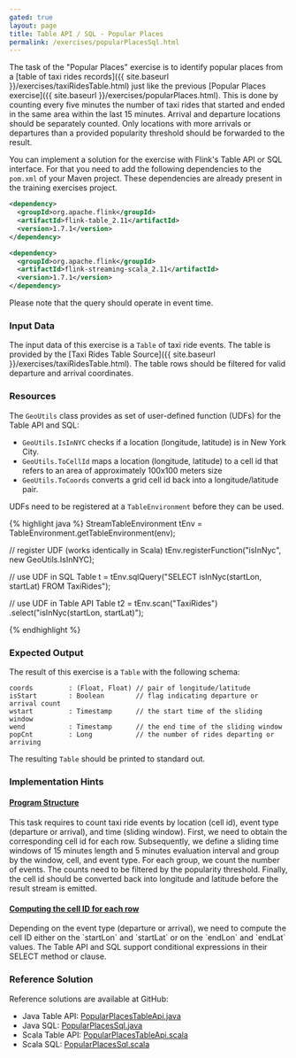 ```yaml
---
gated: true
layout: page
title: Table API / SQL - Popular Places
permalink: /exercises/popularPlacesSql.html
---
```


The task of the "Popular Places" exercise is to identify popular places from a [table of taxi rides records]({{ site.baseurl }}/exercises/taxiRidesTable.html) just like the previous [Popular Places exercise]({{ site.baseurl }}/exercises/popularPlaces.html). This is done by counting every five minutes the number of taxi rides that started and ended in the same area within the last 15 minutes. Arrival and departure locations should be separately counted. Only locations with more arrivals or departures than a provided popularity threshold should be forwarded to the result.

You can implement a solution for the exercise with Flink's Table API or SQL interface. For that you need to add the following dependencies to the `pom.xml` of your Maven project. These dependencies are already present in the training exercises project.

~~~xml
<dependency>
  <groupId>org.apache.flink</groupId>
  <artifactId>flink-table_2.11</artifactId>
  <version>1.7.1</version>
</dependency>

<dependency>
  <groupId>org.apache.flink</groupId>
  <artifactId>flink-streaming-scala_2.11</artifactId>
  <version>1.7.1</version>
</dependency>
~~~

Please note that the query should operate in event time.

### Input Data

The input data of this exercise is a `Table` of taxi ride events. The table is provided by the [Taxi Rides Table Source]({{ site.baseurl }}/exercises/taxiRidesTable.html). The table rows should be filtered for valid departure and arrival coordinates.

### Resources

The `GeoUtils` class provides as set of user-defined function (UDFs) for the Table API and SQL:

- `GeoUtils.IsInNYC` checks if a location (longitude, latitude) is in New York City.
- `GeoUtils.ToCellId` maps a location (longitude, latitude) to a cell id that refers to an area of approximately 100x100 meters size
- `GeoUtils.ToCoords` converts a grid cell id back into a longitude/latitude pair.

UDFs need to be registered at a `TableEnvironment` before they can be used.

{% highlight java %}
StreamTableEnvironment tEnv = TableEnvironment.getTableEnvironment(env);

// register UDF (works identically in Scala)
tEnv.registerFunction("isInNyc", new GeoUtils.IsInNYC);

// use UDF in SQL
Table t = tEnv.sqlQuery("SELECT isInNyc(startLon, startLat) FROM TaxiRides");

// use UDF in Table API
Table t2 = tEnv.scan("TaxiRides")
  .select("isInNyc(startLon, startLat)");

{% endhighlight %}

### Expected Output

The result of this exercise is a `Table` with the following schema:

~~~
coords         : (Float, Float) // pair of longitude/latitude
isStart        : Boolean        // flag indicating departure or arrival count
wstart         : Timestamp      // the start time of the sliding window
wend           : Timestamp      // the end time of the sliding window
popCnt         : Long           // the number of rides departing or arriving
~~~

The resulting `Table` should be printed to standard out.

### Implementation Hints

<div class="panel-group" id="accordion" role="tablist" aria-multiselectable="true">
  <div class="panel panel-default">
    <div class="panel-heading" role="tab" id="headingOne">
      <h4 class="panel-title">
        <a class="collapsed" role="button" data-toggle="collapse" data-parent="#accordion" href="#collapseOne" aria-expanded="false" aria-controls="collapseOne">
Program Structure
        </a>
      </h4>
    </div>
    <div id="collapseOne" class="panel-collapse collapse" role="tabpanel" aria-labelledby="headingOne">
      <div class="panel-body" markdown="span">
This task requires to count taxi ride events by location (cell id), event type (departure or arrival), and time (sliding window). First, we need to obtain the corresponding cell id for each row. Subsequently, we define a sliding time windows of 15 minutes length and 5 minutes evaluation interval and group by the window, cell, and event type. For each group, we count the number of events. The counts need to be filtered by the popularity threshold. Finally, the cell id should be converted back into longitude and latitude before the result stream is emitted.
      </div>
    </div>
  </div>
  <div class="panel panel-default">
    <div class="panel-heading" role="tab" id="headingTwo">
      <h4 class="panel-title">
        <a class="collapsed" role="button" data-toggle="collapse" data-parent="#accordion" href="#collapseTwo" aria-expanded="false" aria-controls="collapseTwo">
Computing the cell ID for each row
        </a>
      </h4>
    </div>
    <div id="collapseTwo" class="panel-collapse collapse" role="tabpanel" aria-labelledby="headingTwo">
      <div class="panel-body" markdown="span">
Depending on the event type (departure or arrival), we need to compute the cell ID either on the `startLon` and `startLat` or on the `endLon` and `endLat` values. The Table API and SQL support conditional expressions in their SELECT method or clause.
      </div>
    </div>
  </div>
</div>

### Reference Solution

Reference solutions are available at GitHub:

- Java Table API: [PopularPlacesTableApi.java]({{site.javaexamples}}/table_java/stream/popularPlaces/PopularPlacesTableApi.java)
- Java SQL: [PopularPlacesSql.java]({{site.javaexamples}}/table_java/stream/popularPlaces/PopularPlacesSql.java)
- Scala Table API: [PopularPlacesTableApi.scala]({{site.scalaexamples}}/table_scala/stream/popularPlaces/PopularPlacesTableApi.scala)
- Scala SQL: [PopularPlacesSql.scala]({{site.scalaexamples}}/table_scala/stream/popularPlaces/PopularPlacesSql.scala)
